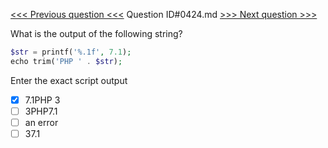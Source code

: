 [<<< Previous question <<<](0423.md)  Question ID#0424.md  [>>> Next question >>>](0425.md) 

What is the output of the following string?

```php
$str = printf('%.1f', 7.1);
echo trim('PHP ' . $str);
```
Enter the exact script output

- [x] 7.1PHP 3
- [ ] 3PHP7.1
- [ ] an error
- [ ] 37.1
